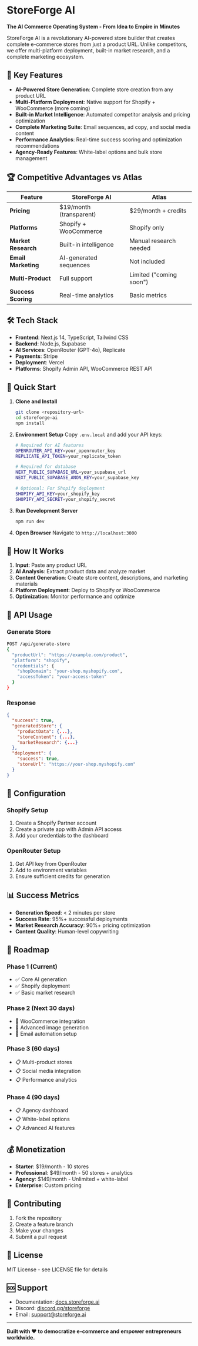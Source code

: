 # StoreForge AI

**The AI Commerce Operating System - From Idea to Empire in Minutes**

StoreForge AI is a revolutionary AI-powered store builder that creates complete e-commerce stores from just a product URL. Unlike competitors, we offer multi-platform deployment, built-in market research, and a complete marketing ecosystem.

## 🚀 Key Features

- **AI-Powered Store Generation**: Complete store creation from any product URL
- **Multi-Platform Deployment**: Native support for Shopify + WooCommerce (more coming)
- **Built-in Market Intelligence**: Automated competitor analysis and pricing optimization
- **Complete Marketing Suite**: Email sequences, ad copy, and social media content
- **Performance Analytics**: Real-time success scoring and optimization recommendations
- **Agency-Ready Features**: White-label options and bulk store management

## 🏆 Competitive Advantages vs Atlas

| Feature | StoreForge AI | Atlas |
|---------|---------------|-------|
| **Pricing** | $19/month (transparent) | $29/month + credits |
| **Platforms** | Shopify + WooCommerce | Shopify only |
| **Market Research** | Built-in intelligence | Manual research needed |
| **Email Marketing** | AI-generated sequences | Not included |
| **Multi-Product** | Full support | Limited ("coming soon") |
| **Success Scoring** | Real-time analytics | Basic metrics |

## 🛠️ Tech Stack

- **Frontend**: Next.js 14, TypeScript, Tailwind CSS
- **Backend**: Node.js, Supabase
- **AI Services**: OpenRouter (GPT-4o), Replicate
- **Payments**: Stripe
- **Deployment**: Vercel
- **Platforms**: Shopify Admin API, WooCommerce REST API

## 🚀 Quick Start

1. **Clone and Install**
   ```bash
   git clone <repository-url>
   cd storeforge-ai
   npm install
   ```

2. **Environment Setup**
   Copy `.env.local` and add your API keys:
   ```bash
   # Required for AI features
   OPENROUTER_API_KEY=your_openrouter_key
   REPLICATE_API_TOKEN=your_replicate_token
   
   # Required for database
   NEXT_PUBLIC_SUPABASE_URL=your_supabase_url
   NEXT_PUBLIC_SUPABASE_ANON_KEY=your_supabase_key
   
   # Optional: For Shopify deployment
   SHOPIFY_API_KEY=your_shopify_key
   SHOPIFY_API_SECRET=your_shopify_secret
   ```

3. **Run Development Server**
   ```bash
   npm run dev
   ```

4. **Open Browser**
   Navigate to `http://localhost:3000`

## 📖 How It Works

1. **Input**: Paste any product URL
2. **AI Analysis**: Extract product data and analyze market
3. **Content Generation**: Create store content, descriptions, and marketing materials
4. **Platform Deployment**: Deploy to Shopify or WooCommerce
5. **Optimization**: Monitor performance and optimize

## 🎯 API Usage

### Generate Store
```bash
POST /api/generate-store
{
  "productUrl": "https://example.com/product",
  "platform": "shopify",
  "credentials": {
    "shopDomain": "your-shop.myshopify.com",
    "accessToken": "your-access-token"
  }
}
```

### Response
```json
{
  "success": true,
  "generatedStore": {
    "productData": {...},
    "storeContent": {...},
    "marketResearch": {...}
  },
  "deployment": {
    "success": true,
    "storeUrl": "https://your-shop.myshopify.com"
  }
}
```

## 🔧 Configuration

### Shopify Setup
1. Create a Shopify Partner account
2. Create a private app with Admin API access
3. Add your credentials to the dashboard

### OpenRouter Setup
1. Get API key from OpenRouter
2. Add to environment variables
3. Ensure sufficient credits for generation

## 📊 Success Metrics

- **Generation Speed**: < 2 minutes per store
- **Success Rate**: 95%+ successful deployments
- **Market Research Accuracy**: 90%+ pricing optimization
- **Content Quality**: Human-level copywriting

## 🚀 Roadmap

### Phase 1 (Current)
- ✅ Core AI generation
- ✅ Shopify deployment
- ✅ Basic market research

### Phase 2 (Next 30 days)
- 🔄 WooCommerce integration
- 🔄 Advanced image generation
- 🔄 Email automation setup

### Phase 3 (60 days)
- 📋 Multi-product stores
- 📋 Social media integration
- 📋 Performance analytics

### Phase 4 (90 days)
- 📋 Agency dashboard
- 📋 White-label options
- 📋 Advanced AI features

## 💰 Monetization

- **Starter**: $19/month - 10 stores
- **Professional**: $49/month - 50 stores + analytics
- **Agency**: $149/month - Unlimited + white-label
- **Enterprise**: Custom pricing

## 🤝 Contributing

1. Fork the repository
2. Create a feature branch
3. Make your changes
4. Submit a pull request

## 📄 License

MIT License - see LICENSE file for details

## 🆘 Support

- Documentation: [docs.storeforge.ai](https://docs.storeforge.ai)
- Discord: [discord.gg/storeforge](https://discord.gg/storeforge)
- Email: support@storeforge.ai

---

**Built with ❤️ to democratize e-commerce and empower entrepreneurs worldwide.**
